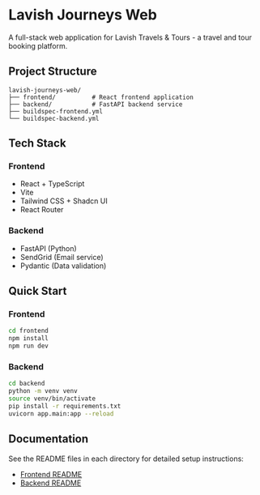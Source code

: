 # Lavish Journeys Web

A full-stack web application for Lavish Travels & Tours - a travel and tour booking platform.

## Project Structure

```
lavish-journeys-web/
├── frontend/          # React frontend application
├── backend/           # FastAPI backend service
├── buildspec-frontend.yml
└── buildspec-backend.yml
```

## Tech Stack

### Frontend
- React + TypeScript
- Vite
- Tailwind CSS + Shadcn UI
- React Router

### Backend
- FastAPI (Python)
- SendGrid (Email service)
- Pydantic (Data validation)

## Quick Start

### Frontend
```bash
cd frontend
npm install
npm run dev
```

### Backend
```bash
cd backend
python -m venv venv
source venv/bin/activate
pip install -r requirements.txt
uvicorn app.main:app --reload
```

## Documentation

See the README files in each directory for detailed setup instructions:
- [Frontend README](./frontend/README.md)
- [Backend README](./backend/README.md)
